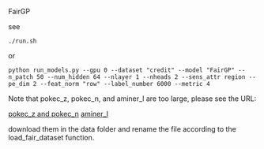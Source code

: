 FairGP 

see 
```
./run.sh
```

or

```
python run_models.py --gpu 0 --dataset "credit" --model "FairGP" --n_patch 50 --num_hidden 64 --nlayer 1 --nheads 2 --sens_attr region --pe_dim 2 --feat_norm "row" --label_number 6000 --metric 4
```


Note that pokec_z, pokec_n, and aminer_l are too large, please see the URL:

[pokec_z and pokec_n](https://github.com/EnyanDai/FairGNN/tree/main/dataset/pokec)
[aminer_l](https://drive.google.com/file/d/1wYb0wP8XgWsAhGPt_o3fpMZDM-yIATFQ/view)

download them in the data folder and rename the file according to the load_fair_dataset function.
